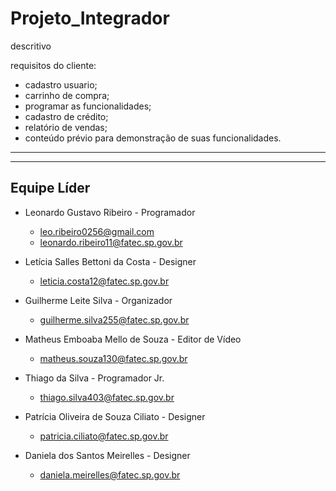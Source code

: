# Projeto_Integrador

descritivo


requisitos do cliente:
 - cadastro usuario;
 - carrinho de compra;
 - programar as funcionalidades;
 - cadastro de crédito;
 - relatório de vendas;
 - conteúdo prévio para demonstração de suas funcionalidades.


----------------------------------------------------------------------------------------------------------------------------------------------------------
----------------------------------------------------------------------------------------------------------------------------------------------------------
## Equipe Líder

- Leonardo Gustavo Ribeiro - Programador
    - leo.ribeiro0256@gmail.com
    - leonardo.ribeiro11@fatec.sp.gov.br

- Letícia Salles Bettoni da Costa - Designer
    - leticia.costa12@fatec.sp.gov.br

- Guilherme Leite Silva - Organizador
    - guilherme.silva255@fatec.sp.gov.br

- Matheus Emboaba Mello de Souza - Editor de Vídeo
    - matheus.souza130@fatec.sp.gov.br

- Thiago da Silva - Programador Jr.
    - thiago.silva403@fatec.sp.gov.br

- Patrícia Oliveira de Souza Ciliato - Designer
    - patricia.ciliato@fatec.sp.gov.br

- Daniela dos Santos Meirelles - Designer
    - daniela.meirelles@fatec.sp.gov.br
